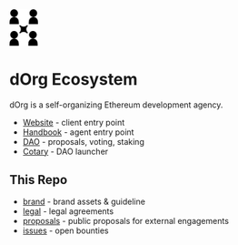 <img src="brand/icon_black.png" width="50"> 

# dOrg Ecosystem 

dOrg is a self-organizing Ethereum development agency.

- [Website](https://dorg.tech) - client entry point
- [Handbook](https://docs.dorg.tech) - agent entry point
- [DAO](https://alchemy.daostack.io/dao/0xd358d4f159e6fae32d1b6096bdace829a5fe33fb) - proposals, voting, staking
- [Cotary](https://cotary.io) - DAO launcher

## This Repo

- [brand](brand) - brand assets & guideline
- [legal](legal) - legal agreements
- [proposals](proposals) - public proposals for external engagements
- [issues](https://github.com/dOrgTech/Ecosystem/issues) - open bounties
